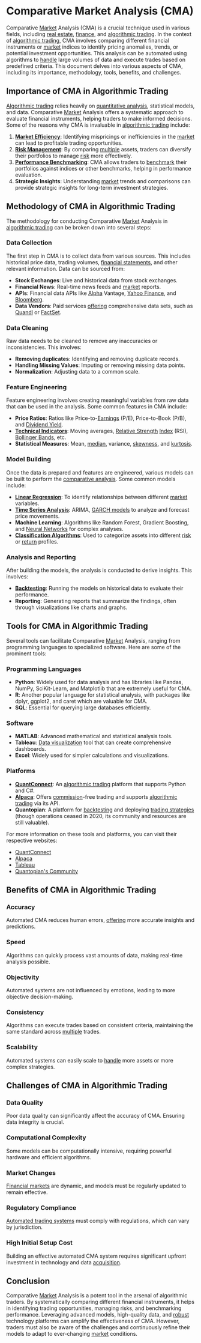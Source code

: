 # Comparative Market Analysis (CMA)

Comparative [Market](../m/market.md) Analysis (CMA) is a crucial technique used in various fields, including [real estate](../r/real_estate.md), [finance](../f/finance.md), and [algorithmic trading](../a/accountability.md). In the context of [algorithmic trading](../a/accountability.md), CMA involves comparing different financial instruments or [market](../m/market.md) indices to identify pricing anomalies, trends, or potential investment opportunities. This analysis can be automated using algorithms to [handle](../h/handle.md) large volumes of data and execute trades based on predefined criteria. This document delves into various aspects of CMA, including its importance, methodology, tools, benefits, and challenges.

## Importance of CMA in Algorithmic Trading

[Algorithmic trading](../a/accountability.md) relies heavily on [quantitative analysis](../q/quantitative_analysis.md), statistical models, and data. Comparative [Market](../m/market.md) Analysis offers a systematic approach to evaluate financial instruments, helping traders to make informed decisions. Some of the reasons why CMA is invaluable in [algorithmic trading](../a/accountability.md) include:

1. **[Market Efficiency](../m/market_efficiency.md)**: Identifying mispricings or inefficiencies in the [market](../m/market.md) can lead to profitable trading opportunities.
2. **[Risk Management](../r/risk_management.md)**: By comparing [multiple](../m/multiple.md) assets, traders can diversify their portfolios to manage [risk](../r/risk.md) more effectively.
3. **[Performance Benchmarking](../p/performance_benchmarking.md)**: CMA allows traders to [benchmark](../b/benchmark.md) their portfolios against indices or other benchmarks, helping in performance evaluation.
4. **Strategic Insights**: Understanding [market](../m/market.md) trends and comparisons can provide strategic insights for long-term investment strategies.

## Methodology of CMA in Algorithmic Trading

The methodology for conducting Comparative [Market](../m/market.md) Analysis in [algorithmic trading](../a/accountability.md) can be broken down into several steps:

### Data Collection

The first step in CMA is to collect data from various sources. This includes historical price data, trading volumes, [financial statements](../f/financial_statements.md), and other relevant information. Data can be sourced from:

- **Stock Exchanges**: Live and historical data from stock exchanges.
- **Financial News**: Real-time news feeds and [market](../m/market.md) reports.
- **APIs**: Financial data APIs like [Alpha](../a/alpha.md) Vantage, [Yahoo Finance](../y/yahoo_finance.md), and [Bloomberg](../b/bloomberg.md).
- **Data Vendors**: Paid services [offering](../o/offering.md) comprehensive data sets, such as [Quandl](../q/quandl.md) or [FactSet](../f/factset.md).

### Data Cleaning

Raw data needs to be cleaned to remove any inaccuracies or inconsistencies. This involves:

- **Removing duplicates**: Identifying and removing duplicate records.
- **Handling Missing Values**: Imputing or removing missing data points.
- **Normalization**: Adjusting data to a common scale.

### Feature Engineering

Feature engineering involves creating meaningful variables from raw data that can be used in the analysis. Some common features in CMA include:

- **Price Ratios**: Ratios like Price-to-[Earnings](../e/earnings.md) (P/E), Price-to-Book (P/B), and [Dividend Yield](../d/dividend_yield.md).
- **[Technical Indicators](../t/technical_indicator.md)**: Moving averages, [Relative Strength](../r/relative_strength.md) [Index](../i/index_instrument.md) (RSI), [Bollinger Bands](../b/bollinger_band.md), etc.
- **Statistical Measures**: Mean, [median](../m/median.md), variance, [skewness](../s/skewness.md), and [kurtosis](../k/kurtosis.md).

### Model Building

Once the data is prepared and features are engineered, various models can be built to perform the [comparative analysis](../c/comparative_analysis.md). Some common models include:

- **[Linear Regression](../l/linear_regression.md)**: To identify relationships between different [market](../m/market.md) variables.
- **[Time Series Analysis](../t/time_series_analysis.md)**: ARIMA, [GARCH models](../g/garch_models.md) to analyze and forecast price movements.
- **Machine Learning**: Algorithms like Random Forest, Gradient Boosting, and [Neural Networks](../n/neural_networks_in_trading.md) for complex analyses.
- **[Classification Algorithms](../c/classification_algorithms.md)**: Used to categorize assets into different [risk](../r/risk.md) or [return](../r/return.md) profiles.

### Analysis and Reporting

After building the models, the analysis is conducted to derive insights. This involves:

- **[Backtesting](../b/backtesting.md)**: Running the models on historical data to evaluate their performance.
- **Reporting**: Generating reports that summarize the findings, often through visualizations like charts and graphs.

## Tools for CMA in Algorithmic Trading

Several tools can facilitate Comparative [Market](../m/market.md) Analysis, ranging from programming languages to specialized software. Here are some of the prominent tools:

### Programming Languages

- **Python**: Widely used for data analysis and has libraries like Pandas, NumPy, SciKit-Learn, and Matplotlib that are extremely useful for CMA.
- **R**: Another popular language for statistical analysis, with packages like dplyr, ggplot2, and caret which are valuable for CMA.
- **SQL**: Essential for querying large databases efficiently.

### Software

- **MATLAB**: Advanced mathematical and statistical analysis tools.
- **Tableau**: [Data visualization](../d/data_visualization.md) tool that can create comprehensive dashboards.
- **Excel**: Widely used for simpler calculations and visualizations.

### Platforms

- **[QuantConnect](../q/quantconnect.md)**: An [algorithmic trading](../a/accountability.md) platform that supports Python and C#.
- **[Alpaca](../a/alpaca.md)**: Offers [commission](../c/commission.md)-free trading and supports [algorithmic trading](../a/accountability.md) via its API.
- **Quantopian**: A platform for [backtesting](../b/backtesting.md) and deploying [trading strategies](../t/trading_strategies.md) (though operations ceased in 2020, its community and resources are still valuable).

For more information on these tools and platforms, you can visit their respective websites:

- [QuantConnect](https://www.quantconnect.com/)
- [Alpaca](https://alpaca.markets/)
- [Tableau](https://www.tableau.com/)
- [Quantopian's Community](https://www.quantopian.com/posts)

## Benefits of CMA in Algorithmic Trading

### Accuracy

Automated CMA reduces human errors, [offering](../o/offering.md) more accurate insights and predictions.

### Speed

Algorithms can quickly process vast amounts of data, making real-time analysis possible.

### Objectivity

Automated systems are not influenced by emotions, leading to more objective decision-making.

### Consistency

Algorithms can execute trades based on consistent criteria, maintaining the same standard across [multiple](../m/multiple.md) trades.

### Scalability

Automated systems can easily scale to [handle](../h/handle.md) more assets or more complex strategies.

## Challenges of CMA in Algorithmic Trading

### Data Quality

Poor data quality can significantly affect the accuracy of CMA. Ensuring data integrity is crucial.

### Computational Complexity

Some models can be computationally intensive, requiring powerful hardware and efficient algorithms.

### Market Changes

[Financial markets](../f/financial_market.md) are dynamic, and models must be regularly updated to remain effective.

### Regulatory Compliance

[Automated trading systems](../a/automated_trading_systems.md) must comply with regulations, which can vary by jurisdiction.

### High Initial Setup Cost

Building an effective automated CMA system requires significant upfront investment in technology and data [acquisition](../a/acquisition.md).

## Conclusion

Comparative [Market](../m/market.md) Analysis is a potent tool in the arsenal of algorithmic traders. By systematically comparing different financial instruments, it helps in identifying trading opportunities, managing risks, and benchmarking performance. Leveraging advanced models, high-quality data, and [robust](../r/robust.md) technology platforms can amplify the effectiveness of CMA. However, traders must also be aware of the challenges and continuously refine their models to adapt to ever-changing [market](../m/market.md) conditions.